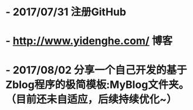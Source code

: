 # - 2017/07/31 注册GitHub
# - http://www.yidenghe.com/ 博客
# - 2017/08/02 分享一个自己开发的基于Zblog程序的极简模板:MyBlog文件夹。（目前还未自适应，后续持续优化~）
